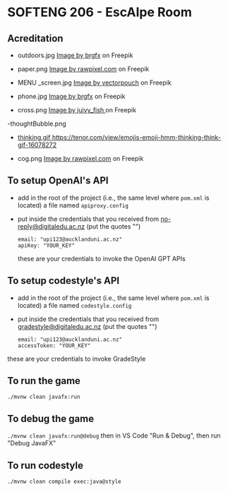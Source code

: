 # SOFTENG 206 - EscAIpe Room

## Acreditation

- outdoors.jpg <a href="https://www.freepik.com/free-vector/blank-landscape-nature-park-scene-with-many-pines_11206852.htm#page=2&query=cartoon%20outdoor%20background&position=17&from_view=keyword&track=ais">Image by brgfx</a> on Freepik


- paper.png <a href="https://www.freepik.com/free-vector/torn-paper-vintage-sticker-with-design-space-vector-set_20346116.htm#query=vintage%20torn%20paper&position=0&from_view=keyword&track=ais">Image by rawpixel.com</a> on Freepik

- MENU _screen.jpg <a href="https://www.freepik.com/free-vector/prison-corridor-with-two-empty-single-cells-steel-bars-cartoon_4997412.htm#query=prison%20cell&position=27&from_view=keyword&track=ais">Image by vectorpouch</a> on Freepik

- phone.jpg <a href = "https://www.freepik.com/free-vector/retro-landline-telephone-isolated_47755033.htm">Image by brgfx</a> on Freepik

- cross.png <a href = "https://www.freepik.com/free-vector/multiple-different-red-crosses_35514636.htm#query=multiple%20different%20red%20crosses&position=0&from_view=search&track=ais">Image by juivy_fish </a> on Freepik

-thoughtBubble.png <a href = "https://www.vecteezy.com/?utm_source=vecteezy-download&utm_medium=license-info-pdf&utm_campaign=license-info-document">

- thinking.gif https://tenor.com/view/emojis-emoji-hmm-thinking-think-gif-16078272

- cog.png <a href="https://www.freepik.com/free-vector/illustration-cogwheel_2609999.htm#query=settings%20icon&position=0&from_view=search&track=ais">Image by rawpixel.com</a> on Freepik

## To setup OpenAI's API

- add in the root of the project (i.e., the same level where `pom.xml` is located) a file named `apiproxy.config`
- put inside the credentials that you received from no-reply@digitaledu.ac.nz (put the quotes "")

  ```
  email: "upi123@aucklanduni.ac.nz"
  apiKey: "YOUR_KEY"
  ```
  these are your credentials to invoke the OpenAI GPT APIs

## To setup codestyle's API

- add in the root of the project (i.e., the same level where `pom.xml` is located) a file named `codestyle.config`
- put inside the credentials that you received from gradestyle@digitaledu.ac.nz (put the quotes "")

  ```
  email: "upi123@aucklanduni.ac.nz"
  accessToken: "YOUR_KEY"
  ```

 these are your credentials to invoke GradeStyle

## To run the game


`./mvnw clean javafx:run`

## To debug the game

`./mvnw clean javafx:run@debug` then in VS Code "Run & Debug", then run "Debug JavaFX"

## To run codestyle

`./mvnw clean compile exec:java@style`
